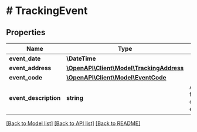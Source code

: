 # # TrackingEvent

## Properties

Name | Type | Description | Notes
------------ | ------------- | ------------- | -------------
**event_date** | **\DateTime** |  |
**event_address** | [**\OpenAPI\Client\Model\TrackingAddress**](TrackingAddress.md) |  |
**event_code** | [**\OpenAPI\Client\Model\EventCode**](EventCode.md) |  |
**event_description** | **string** | A description for the corresponding event code. |

[[Back to Model list]](../../README.md#models) [[Back to API list]](../../README.md#endpoints) [[Back to README]](../../README.md)
